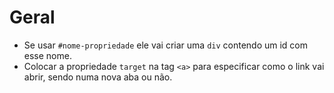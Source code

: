 # Geral
* Se usar `#nome-propriedade` ele vai criar uma `div` contendo um id com esse nome.
* Colocar a propriedade `target` na tag `<a>` para especificar como o link vai abrir, sendo numa nova aba ou não.